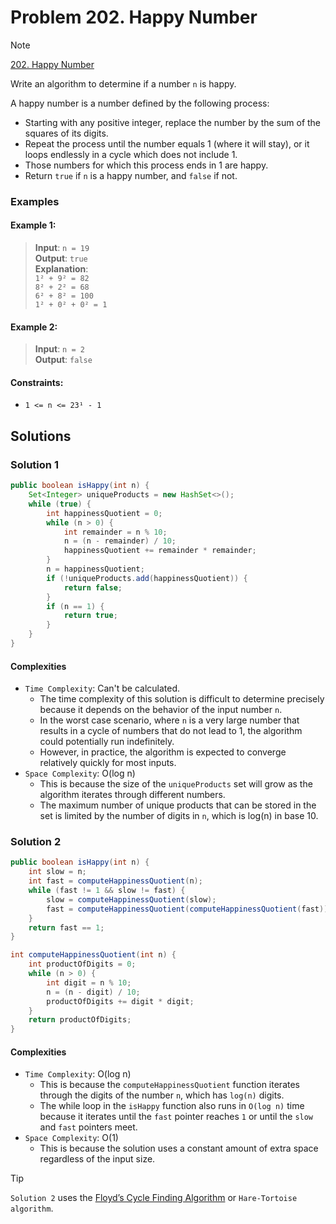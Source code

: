 # Problem 202. Happy Number

> [!NOTE]
> [202. Happy Number](https://leetcode.com/problems/happy-number/description/?envType=study-plan-v2&envId=top-interview-150)

Write an algorithm to determine if a number `n` is happy.

A happy number is a number defined by the following process:

- Starting with any positive integer, replace the number by the sum of the squares of its digits.
- Repeat the process until the number equals 1 (where it will stay), or it loops endlessly in a cycle which does not include 1.
- Those numbers for which this process ends in 1 are happy.
- Return `true` if `n` is a happy number, and `false` if not.

### Examples

#### Example 1:

> **Input**: `n = 19`<br/>
> **Output**: `true`<br/>
> **Explanation**:<br/>
> `1² + 9² = 82`<br/>
> `8² + 2² = 68`<br/>
> `6² + 8² = 100`<br/>
> `1² + 0² + 0² = 1`<br/>

#### Example 2:

> **Input**: `n = 2`<br/>
> **Output**: `false`<br/>

#### Constraints:

- `1 <= n <= 23¹ - 1`

## Solutions

### Solution 1

```java
public boolean isHappy(int n) {
    Set<Integer> uniqueProducts = new HashSet<>();
    while (true) {
        int happinessQuotient = 0;
        while (n > 0) {
            int remainder = n % 10;
            n = (n - remainder) / 10;
            happinessQuotient += remainder * remainder;
        }
        n = happinessQuotient;
        if (!uniqueProducts.add(happinessQuotient)) {
            return false;
        }
        if (n == 1) {
            return true;
        }
    }
}
```

#### Complexities

- `Time Complexity`: Can't be calculated.
    - The time complexity of this solution is difficult to determine precisely because it depends on the behavior of the input number `n`.
    - In the worst case scenario, where `n` is a very large number that results in a cycle of numbers that do not lead to 1, the algorithm could potentially run indefinitely.
    - However, in practice, the algorithm is expected to converge relatively quickly for most inputs.
- `Space Complexity`: O(log n)
    - This is because the size of the `uniqueProducts` set will grow as the algorithm iterates through different numbers.
    - The maximum number of unique products that can be stored in the set is limited by the number of digits in `n`, which is log(n) in base 10.

### Solution 2

```java
public boolean isHappy(int n) {
    int slow = n;
    int fast = computeHappinessQuotient(n);
    while (fast != 1 && slow != fast) {
        slow = computeHappinessQuotient(slow);
        fast = computeHappinessQuotient(computeHappinessQuotient(fast));
    }
    return fast == 1;
}

int computeHappinessQuotient(int n) {
    int productOfDigits = 0;
    while (n > 0) {
        int digit = n % 10;
        n = (n - digit) / 10;
        productOfDigits += digit * digit;
    }
    return productOfDigits;
}
```

#### Complexities

- `Time Complexity`: O(log n)
    - This is because the `computeHappinessQuotient` function iterates through the digits of the number `n`, which has `log(n)` digits.
    - The while loop in the `isHappy` function also runs in `O(log n)` time because it iterates until the `fast` pointer reaches `1` or until the `slow` and `fast` pointers meet.
- `Space Complexity`: O(1)
    - This is because the solution uses a constant amount of extra space regardless of the input size.

> [!TIP]
> `Solution 2` uses the [Floyd’s Cycle Finding Algorithm](https://www.geeksforgeeks.org/floyds-cycle-finding-algorithm/) or `Hare-Tortoise algorithm`.
